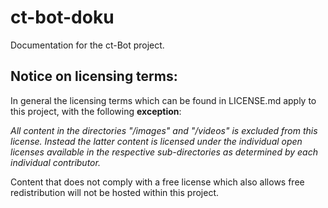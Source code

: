 # ct-bot-doku
Documentation for the ct-Bot project.

## Notice on licensing terms:

In general the licensing terms which can be found in LICENSE.md apply to this project, with the following __exception__:

_All content in the directories "/images" and "/videos" is excluded from this license. Instead the latter content is licensed under the individual open licenses available in the respective sub-directories as determined by each individual contributor._

Content that does not comply with a free license which also allows free redistribution will not be hosted within this project.
